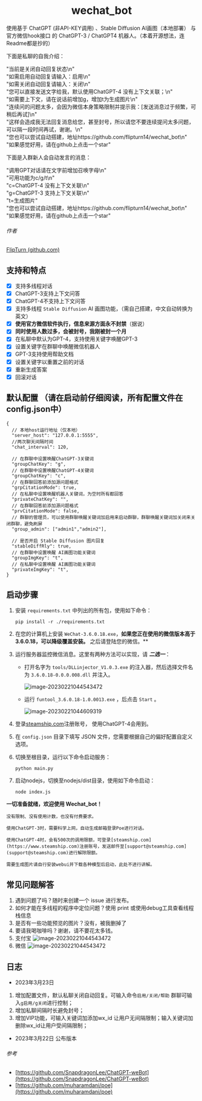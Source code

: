<h1 align="center">wechat_bot</h1>




使用基于 ChatGPT (非API-KEY调用) 、Stable Diffusion AI画图（本地部署） 与 官方微信hook接口 的 ChatGPT-3 / ChatGPT4
机器人。（本着开源想法，连Readme都是抄的）

下面是私聊的自我介绍：

"当前是关闭自动回复状态\n" \
"如需启用自动回复请输入：启用\n" \
"如需关闭自动回复请输入：关闭\n" \
"您可以直接发送文字给我，默认使用ChatGPT-4 没有上下文关联；\n" \
"如需要上下文，请在说话前增加g，增加t为生成图片\n" \
"连续问的问题太多，会因为微信本身策略限制并提示我：[发送消息过于频繁，可稍后再试]\n" \
"这样会造成我无法回复消息给您，甚至封号，所以请您不要连续提问太多问题，可以隔一段时间再试，谢谢。\n" \
"您也可以尝试自动搭建，地址https://github.com/flipturn14/wechat_bot\n" \
"如果感觉好用，请在github上点击一个star"

下面是入群新人会自动发言的消息：

"调用GPT对话请在文字前增加召唤字母\n" \
"可用功能为c/g/t\n" \
"c=ChatGPT-4 没有上下文关联\n" \
"g=ChatGPT-3 支持上下文关联\n" \
"t=生成图片" \
"您也可以尝试自动搭建，地址https://github.com/flipturn14/wechat_bot\n" \
"如果感觉好用，请在github上点击一个star"

###### 作者

[FlipTurn (github.com)](https://github.com/flipturn14)

## 支持和特点

- [x] 支持多线程对话
- [x] ChatGPT-3支持上下文问答
- [x] ChatGPT-4不支持上下文问答
- [x] 支持多线程 `Stable Diffusion` AI 画图功能，（需自己搭建，中文自动转换为英文）
- [x] **使用官方微信软件执行，信息来源方面永不封禁**（据说）
- [x] **同时使用人数过多，会被封号，我刚被封一个月**
- [x] 在私聊中默认为GPT-4，支持使用关键字唤醒GPT-3
- [x] 设置关键字在群聊中唤醒微信机器人
- [x] GPT-3支持使用帮助文档
- [x] 设置关键字以重置之前的对话
- [x] 重新生成答案
- [x] 回滚对话

## 默认配置 （请在启动前仔细阅读，所有配置文件在config.json中）

```
{
  // 本地host运行地址（仅本地）
  "server_host": "127.0.0.1:5555",
  //两次聊天间隔时间
  "chat_interval": 120,

  // 在群聊中设置唤醒ChatGPT-3关键词
  "groupChatKey": "g",
  // 在群聊中设置唤醒ChatGPT-4关键词
  "groupChatKey": "c",
  // 在群聊回答前添加源问题格式
  "grpCitationMode": true,
  // 在私聊中设置唤醒机器人关键词，为空时所有都回答
  "privateChatKey": "",
  // 在群聊回答前添加源问题格式
  "prvCitationMode": false,
  // 群聊的管理员，可以使用群聊唤醒关键词加启用来启动群聊，群聊唤醒关键词加关闭来关闭群聊，避免刷屏
  "group_admin": ["admin1","admin2"],
  
  // 是否开启 Stable Diffusion 图片回复
  "stableDiffRly": true,
  // 在群聊中设置唤醒 AI画图功能关键词
  "groupImgKey": "t",
  // 在私聊中设置唤醒 AI画图功能关键词
  "privateImgKey": "t",
}
```

## 启动步骤

1. 安装 `requirements.txt` 中列出的所有包，使用如下命令：

   ```
   pip install -r ./requirements.txt
   ```

2. 在您的计算机上安装 `WeChat-3.6.0.18.exe`，**如果您正在使用的微信版本高于3.6.0.18，可以降级覆盖安装。**
   之后请登陆您的微信。**

3. 运行服务器监控微信消息。这里有两种方法可以实现，请 ***二选一***：

    - 打开名字为 `tools/DLLinjector_V1.0.3.exe` 的注入器，然后选择文件名为 `3.6.0.18-0.0.0.008.dll` 并注入。

      ![image-20230221044543472](assets/image-20230221044543472.png)

    - 运行 `funtool_3.6.0.18-1.0.0013.exe` ，后点击 `Start` 。

      ![image-20230221044609319](assets/image-20230221044609319.png)

4. 登录[steamship.com](https://www.steamship.com)注册账号， 使用ChatGPT-4会用到。

5. 在 `config.json` 目录下填写 JSON 文件，您需要根据自己的偏好配置自定义选项。

6. 切换至根目录，运行以下命令启动服务：

   ```
   python main.py
   ```

7. 启动nodejs，切换至nodejs/dist目录，使用如下命令启动：

   ```
   node index.js
   ```

**一切准备就绪，欢迎使用 Wechat_bot！**

    没有限制、没有使用计数，也没有付费要求。 

    使用ChatGPT-3时，需要科学上网，自动生成邮箱登录Poe进行对话。

    使用ChatGPT-4时，会有500次的调用限额，可登录[steamship.com](https://www.steamship.com)注册账号，发送邮件至[support@steamship.com](support@steamship.com)进行解除限额。

    需要生成图片请自行安装webui并下载各种模型后启动，此处不进行讲解。

## 常见问题解答

1. 遇到问题了吗？随时来创建一个 issue 进行发布。
2. 如何才能在多线程的程序中定位问题？使用 print 或使用debug工具查看线程栈信息
3. 是否有一些功能预览的图片？没有，被我删掉了
4. 要请我喝咖啡吗？谢谢，请不要花太多钱。
5. 支付宝
   ![image-20230221044543472](assets/zfb.png)
6. 微信
   ![image-20230221044543472](assets/wx.png)

## 日志

- 2023年3月23日

1. 增加配置文件，默认私聊关闭自动回复。可输入命令`启用/关闭/帮助` 群聊可输入`g启用/g关闭`进行控制；
2. 增加私聊间隔时长避免封号；
3. 增加VIP功能，可输入关键词加添加wx_id 让用户无间隔限制；输入关键词加删除wx_id让用户受间隔限制；

- 2023年3月22日 公布版本

###### 参考

- [https://github.com/SnapdragonLee/ChatGPT-weBot](https://github.com/SnapdragonLee/ChatGPT-weBot)
- [https://github.com/muharamdani/poe](https://github.com/muharamdani/poe)

